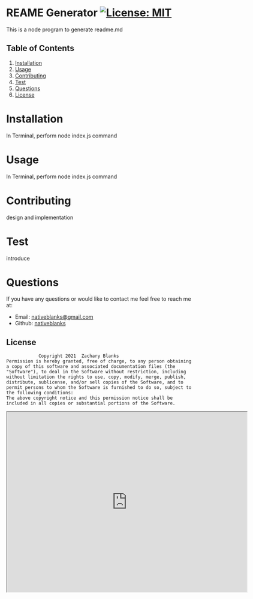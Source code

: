 
# REAME Generator     [![License: MIT](https://img.shields.io/badge/License-MIT-yellow.svg)](https://opensource.org/licenses/MIT)
This is a node program to generate readme.md
    
## Table of Contents
    
1. [Installation](#installation)
2. [Usage](#usage)
3. [Contributing](#contributing)
4. [Test](#test)
5. [Questions](#questions)
6. [License](#license)
    
# Installation
In Terminal, perform node index.js command
# Usage
In Terminal, perform node index.js command
# Contributing
design and implementation
# Test
introduce
# Questions
If you have any questions or would like to contact me feel free to reach me at:
- Email: nativeblanks@gmail.com
- Github: [nativeblanks](https://github.com/nativeblanks)
## License

                Copyright 2021  Zachary Blanks
    Permission is hereby granted, free of charge, to any person obtaining a copy of this software and associated documentation files (the "Software"), to deal in the Software without restriction, including without limitation the rights to use, copy, modify, merge, publish, distribute, sublicense, and/or sell copies of the Software, and to permit persons to whom the Software is furnished to do so, subject to the following conditions:
    The above copyright notice and this permission notice shall be included in all copies or substantial portions of the Software.


<iframe src="https://drive.google.com/file/d/16KL3AHnS-epWgRbVxjCYIiN0JHH7Qh1j/preview" width="640" height="480"></iframe>


